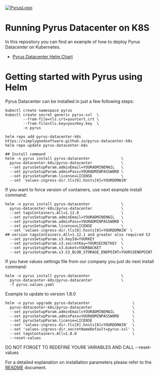 [![PyrusLogo](https://pyrus.com/images/logo/logo_small_x2.png)](https://pyrus.com)

# Running Pyrus Datacenter on K8S

In this repository you can find an example of how to deploy Pyrus Datacenter on Kubernetes.
 * [Pyrus Datacenter Helm Chart](https://github.com/simplygoodsoftware/pyrus-datacenter-k8s/tree/main/pyrus-datacenter)

# Getting started with Pyrus using Helm

Pyrus Datacenter can be installed in just a few following steps:
```
kubectl create namespace pyrus
kubectl create secret generic pyrus-ssl  \
        --from-file=tls.crt=yourCert.crt \
        --from-file=tls.key=yourKey.key  \
        -n pyrus

helm repo add pyrus-datacenter-k8s https://simplygoodsoftware.github.io/pyrus-datacenter-k8s
helm repo update pyrus-datacenter-k8s

## Install command
helm -n pyrus install pyrus-datacenter              \
  pyrus-datacenter-k8s/pyrus-datacenter             \
  --set pyrusSetupParam.adminEmail=YOURADMINEMAIL   \
  --set pyrusSetupParam.adminPass=YOURADMINPASSWORD \
  --set pyrusSetupParam.license=LICENSE             \
  --set 'values-ingress-dir.tls[0].hosts[0]=YOURDOMAIN'
```

If you want to force version of containers, use next example install command:
```
helm -n pyrus install pyrus-datacenter              \
  pyrus-datacenter-k8s/pyrus-datacenter             \
  --set tagsContainers.All=1.12.0                   \
  --set pyrusSetupParam.adminEmail=YOURADMINEMAIL   \
  --set pyrusSetupParam.adminPass=YOURADMINPASSWORD \
  --set pyrusSetupParam.license=LICENSE             \
  --set 'values-ingress-dir.tls[0].hosts[0]=YOURDOMAIN' \
## version tagsContainers.All=1.12.1 and greater also required S3
  --set pyrusSetupParam.s3.keyId=YOURKEY            \
  --set pyrusSetupParam.s3.secretKey=YOURSECRETKEY  \
  --set pyrusSetupParam.s3.buket=YOURBACKET         \
  --set pyrusSetupParam.s3.S3_BLOB_STORAGE_ENDPOINT=YOURS3ENDPOINT
```

If you have values settings file from our company you just do next install command:
```
helm -n pyrus install pyrus-datacenter              \
  pyrus-datacenter-k8s/pyrus-datacenter             \
  -f pyrus.values.yaml
```

Example to update to version 1.8.0
```
helm -n pyrus upgrade pyrus-datacenter                   \
  pyrus-datacenter-k8s/pyrus-datacenter                  \
  --set pyrusSetupParam.adminEmail=YOURADMINEMAIL        \
  --set pyrusSetupParam.adminPass=YOURADMINPASSWORD      \
  --set pyrusSetupParam.license=LICENSE                  \
  --set 'values-ingress-dir.tls[0].hosts[0]=YOURDOMAIN'  \
  --set 'values-ingress-dir.secretNameDefault=pyrus-ssl' \
  --set tagsContainers.All=1.8.0                         \
  --reset-values
```
DO NOT FORGET TO REDEFINE YOURE VARIABLES AND CALL --reset-values

For a detailed explanation on installation parameters please refer to the [README](https://github.com/simplygoodsoftware/pyrus-datacenter-k8s/tree/main/pyrus-datacenter) document.
